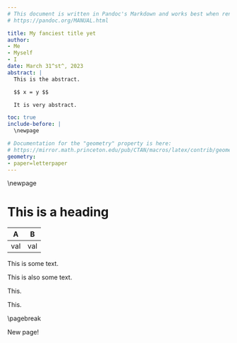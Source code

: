 ```yaml
---
# This document is written in Pandoc's Markdown and works best when rendered with that tool.
# https://pandoc.org/MANUAL.html

title: My fanciest title yet
author:
- Me
- Myself
- I
date: March 31^st^, 2023
abstract: |
  This is the abstract.

  $$ x = y $$

  It is very abstract.

toc: true
include-before: |
  \newpage

# Documentation for the "geometry" property is here:
# https://mirror.math.princeton.edu/pub/CTAN/macros/latex/contrib/geometry/geometry.pdf
geometry:
- paper=letterpaper
---
```


\newpage

# This is a heading

|A|B|
|-|-|
|val|val|

This is some text.

This is also some text.

This.

This.

\pagebreak

New page!
